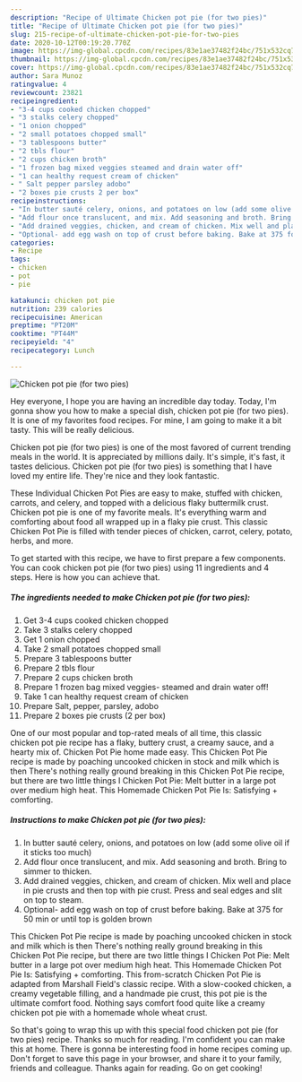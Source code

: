 ```yaml
---
description: "Recipe of Ultimate Chicken pot pie (for two pies)"
title: "Recipe of Ultimate Chicken pot pie (for two pies)"
slug: 215-recipe-of-ultimate-chicken-pot-pie-for-two-pies
date: 2020-10-12T00:19:20.770Z
image: https://img-global.cpcdn.com/recipes/83e1ae37482f24bc/751x532cq70/chicken-pot-pie-for-two-pies-recipe-main-photo.jpg
thumbnail: https://img-global.cpcdn.com/recipes/83e1ae37482f24bc/751x532cq70/chicken-pot-pie-for-two-pies-recipe-main-photo.jpg
cover: https://img-global.cpcdn.com/recipes/83e1ae37482f24bc/751x532cq70/chicken-pot-pie-for-two-pies-recipe-main-photo.jpg
author: Sara Munoz
ratingvalue: 4
reviewcount: 23821
recipeingredient:
- "3-4 cups cooked chicken chopped"
- "3 stalks celery chopped"
- "1 onion chopped"
- "2 small potatoes chopped small"
- "3 tablespoons butter"
- "2 tbls flour"
- "2 cups chicken broth"
- "1 frozen bag mixed veggies steamed and drain water off"
- "1 can healthy request cream of chicken"
- " Salt pepper parsley adobo"
- "2 boxes pie crusts 2 per box"
recipeinstructions:
- "In butter sauté celery, onions, and potatoes on low (add some olive oil if it sticks too much)"
- "Add flour once translucent, and mix. Add seasoning and broth. Bring to simmer to thicken."
- "Add drained veggies, chicken, and cream of chicken. Mix well and place in pie crusts and then top with pie crust. Press and seal edges and slit on top to steam."
- "Optional- add egg wash on top of crust before baking. Bake at 375 for 50 min or until top is golden brown"
categories:
- Recipe
tags:
- chicken
- pot
- pie

katakunci: chicken pot pie 
nutrition: 239 calories
recipecuisine: American
preptime: "PT20M"
cooktime: "PT44M"
recipeyield: "4"
recipecategory: Lunch

---
```



![Chicken pot pie (for two pies)](https://img-global.cpcdn.com/recipes/83e1ae37482f24bc/751x532cq70/chicken-pot-pie-for-two-pies-recipe-main-photo.jpg)

Hey everyone, I hope you are having an incredible day today. Today, I'm gonna show you how to make a special dish, chicken pot pie (for two pies). It is one of my favorites food recipes. For mine, I am going to make it a bit tasty. This will be really delicious.

Chicken pot pie (for two pies) is one of the most favored of current trending meals in the world. It is appreciated by millions daily. It's simple, it's fast, it tastes delicious. Chicken pot pie (for two pies) is something that I have loved my entire life. They're nice and they look fantastic.

These Individual Chicken Pot Pies are easy to make, stuffed with chicken, carrots, and celery, and topped with a delicious flaky buttermilk crust. Chicken pot pie is one of my favorite meals. It&#39;s everything warm and comforting about food all wrapped up in a flaky pie crust. This classic Chicken Pot Pie is filled with tender pieces of chicken, carrot, celery, potato, herbs, and more.


To get started with this recipe, we have to first prepare a few components. You can cook chicken pot pie (for two pies) using 11 ingredients and 4 steps. Here is how you can achieve that.

<!--inarticleads1-->

##### The ingredients needed to make Chicken pot pie (for two pies):

1. Get 3-4 cups cooked chicken chopped
1. Take 3 stalks celery chopped
1. Get 1 onion chopped
1. Take 2 small potatoes chopped small
1. Prepare 3 tablespoons butter
1. Prepare 2 tbls flour
1. Prepare 2 cups chicken broth
1. Prepare 1 frozen bag mixed veggies- steamed and drain water off!
1. Take 1 can healthy request cream of chicken
1. Prepare  Salt, pepper, parsley, adobo
1. Prepare 2 boxes pie crusts (2 per box)


One of our most popular and top-rated meals of all time, this classic chicken pot pie recipe has a flaky, buttery crust, a creamy sauce, and a hearty mix of. Chicken Pot Pie home made easy. This Chicken Pot Pie recipe is made by poaching uncooked chicken in stock and milk which is then There&#39;s nothing really ground breaking in this Chicken Pot Pie recipe, but there are two little things I Chicken Pot Pie: Melt butter in a large pot over medium high heat. This Homemade Chicken Pot Pie Is: Satisfying + comforting. 

<!--inarticleads2-->

##### Instructions to make Chicken pot pie (for two pies):

1. In butter sauté celery, onions, and potatoes on low (add some olive oil if it sticks too much)
1. Add flour once translucent, and mix. Add seasoning and broth. Bring to simmer to thicken.
1. Add drained veggies, chicken, and cream of chicken. Mix well and place in pie crusts and then top with pie crust. Press and seal edges and slit on top to steam.
1. Optional- add egg wash on top of crust before baking. Bake at 375 for 50 min or until top is golden brown


This Chicken Pot Pie recipe is made by poaching uncooked chicken in stock and milk which is then There&#39;s nothing really ground breaking in this Chicken Pot Pie recipe, but there are two little things I Chicken Pot Pie: Melt butter in a large pot over medium high heat. This Homemade Chicken Pot Pie Is: Satisfying + comforting. This from-scratch Chicken Pot Pie is adapted from Marshall Field&#39;s classic recipe. With a slow-cooked chicken, a creamy vegetable filling, and a handmade pie crust, this pot pie is the ultimate comfort food. Nothing says comfort food quite like a creamy chicken pot pie with a homemade whole wheat crust. 

So that's going to wrap this up with this special food chicken pot pie (for two pies) recipe. Thanks so much for reading. I'm confident you can make this at home. There is gonna be interesting food in home recipes coming up. Don't forget to save this page in your browser, and share it to your family, friends and colleague. Thanks again for reading. Go on get cooking!
